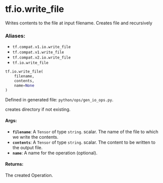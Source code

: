 <div itemscope itemtype="http://developers.google.com/ReferenceObject">
<meta itemprop="name" content="tf.io.write_file" />
<meta itemprop="path" content="Stable" />
</div>

# tf.io.write_file

Writes contents to the file at input filename. Creates file and recursively

### Aliases:

* `tf.compat.v1.io.write_file`
* `tf.compat.v1.write_file`
* `tf.compat.v2.io.write_file`
* `tf.io.write_file`

``` python
tf.io.write_file(
    filename,
    contents,
    name=None
)
```



Defined in generated file: `python/ops/gen_io_ops.py`.

<!-- Placeholder for "Used in" -->

creates directory if not existing.

#### Args:


* <b>`filename`</b>: A `Tensor` of type `string`.
  scalar. The name of the file to which we write the contents.
* <b>`contents`</b>: A `Tensor` of type `string`.
  scalar. The content to be written to the output file.
* <b>`name`</b>: A name for the operation (optional).


#### Returns:

The created Operation.
